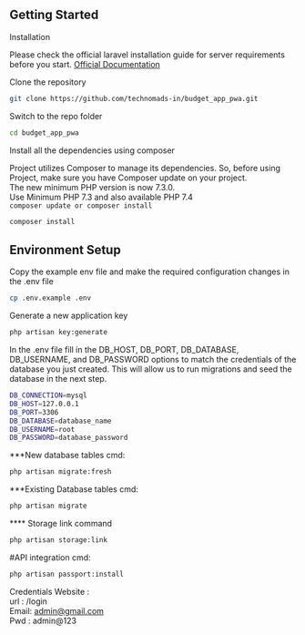 ## Getting Started

Installation

Please check the official laravel installation guide for server requirements before you start. <a href="https://laravel.com/docs/8.x/installation">Official Documentation</a>

Clone the repository
```sh
git clone https://github.com/technomads-in/budget_app_pwa.git
```
Switch to the repo folder
```sh
cd budget_app_pwa
```
Install all the dependencies using composer
<p>Project utilizes Composer to manage its dependencies. So, before using Project, make sure you have Composer update on your project.  <br />
The new minimum PHP version is now 7.3.0. <br />
Use Minimum PHP 7.3 and also available PHP 7.4  <br />
<code class="text-danger">composer update or composer install</code>  <br />

```sh
composer install
```
## Environment Setup
Copy the example env file and make the required configuration changes in the .env file
```sh
cp .env.example .env
```
Generate a new application key
```sh
php artisan key:generate
```

<p>In the .env file fill in the DB_HOST, DB_PORT, DB_DATABASE, DB_USERNAME, and DB_PASSWORD options to match the credentials of the database you just created. This will allow us to run migrations and seed the database in the next step.</p>

```sh
DB_CONNECTION=mysql
DB_HOST=127.0.0.1
DB_PORT=3306
DB_DATABASE=database_name
DB_USERNAME=root
DB_PASSWORD=database_password
```


***New database tables cmd:

```sh
php artisan migrate:fresh
```

***Existing Database tables cmd: 
```sh
php artisan migrate
```

**** Storage link command 
```sh
php artisan storage:link
```

#API integration cmd: 
```sh
php artisan passport:install
```

Credentials Website : <br/>
url : /login <br />
Email: admin@gmail.com <br />
Pwd  : admin@123
